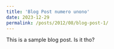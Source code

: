 ```yaml
---
title: 'Blog Post numero unono'
date: 2023-12-29
permalink: /posts/2012/08/blog-post-1/
---
```

This is a sample blog post. Is it tho?
